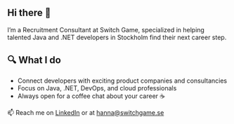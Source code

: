 ## Hi there 👋 
I’m a Recruitment Consultant at Switch Game, specialized in helping talented Java and .NET developers in Stockholm find their next career step.  

## 🔍 What I do
- Connect developers with exciting product companies and consultancies  
- Focus on Java, .NET, DevOps, and cloud professionals  
- Always open for a coffee chat about your career ☕  

📫 Reach me on [LinkedIn](https://www.linkedin.com/in/hanna-liljegren-77047a166/) or at hanna@switchgame.se


<!--
**hannaSG418/hannaSG418** is a ✨ _special_ ✨ repository because its `README.md` (this file) appears on your GitHub profile.

Here are some ideas to get you started:

- 🔭 I’m currently working on ...
- 🌱 I’m currently learning ...
- 👯 I’m looking to collaborate on ...
- 🤔 I’m looking for help with ...
- 💬 Ask me about ...
- 📫 How to reach me: ...
- 😄 Pronouns: ...
- ⚡ Fun fact: ...
-->
